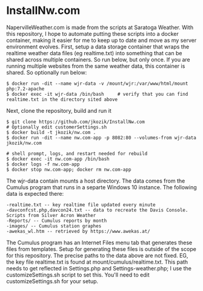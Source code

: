 # InstallNw.com
NapervilleWeather.com is made from the scripts at Saratoga Weather. With this repository, I hope to automate putting these scripts into a docker container, making it easier for me to keep up to date and move as my server environment evolves.
First, setup a data storage container that wraps the realtime weather data files (eg realtime.txt) into something that can be shared across multiple containers.  So run below, but only once.  If you are running multiple websites from the same weather data, this container is shared.  So optionally run below:
```
$ docker run -dit --name wjr-data -v /mount/wjr:/var/www/html/mount php:7.2-apache
$ docker exec -it wjr-data /bin/bash     # verify that you can find realtime.txt in the directory sited above
```

Next, clone the repository, build and run it
```
$ git clone https://github.com/jkozik/InstallNw.com
# Optionally edit customerSettings.sh 
$ docker build -t jkozik/nw.com .
$ docker run -dit --name nw.com-app -p 8082:80 --volumes-from wjr-data jkozik/nw.com

# shell prompt, logs, and restart needed for rebuild
$ docker exec -it nw.com-app /bin/bash
$ docker logs -f nw.com-app
$ docker stop nw.com-app; docker rm nw.com-app

```

The wjr-data contain mounts a host directory. The data comes from the Cumulus program that runs in a separte Windows 10 instance.  The following data is expected there:
```
-realtime.txt -- key realtime file updated every minute
-davconfcst.php,davcon24.txt -- data to recreate the Davis Console.  Scripts from Silver Acron Weather
-Reports/ -- Cumulus reports by month
-images/ -- Cumulus station graphes
-awekas_wl.htm -- retrieved by https://www.awekas.at/
```
The Cumulus program has an Internet Files menu tab that generates these files from templates.  Setup for generating these files is outside of the scope for this repository.
The precise paths to the data above are not fixed.  EG, the key file realtime.txt is found at mount/cumulus/realtime.txt.  This path needs to get reflected in Settings.php and Settings-weather.php; I use the customizeSettings.sh script to set this. You'll need to edit customizeSettings.sh for your setup.

